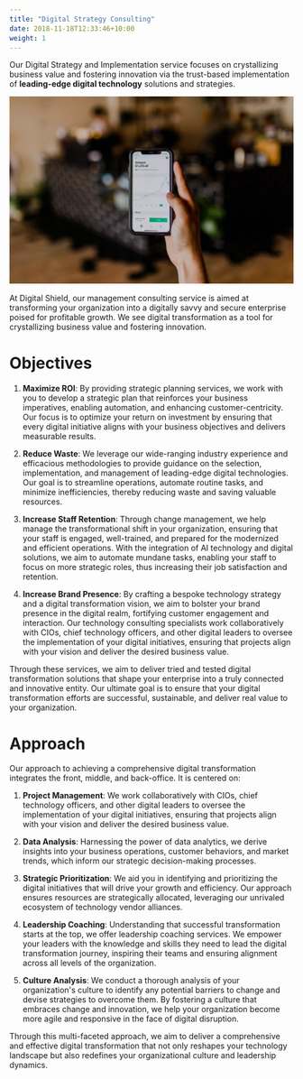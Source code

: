 ```yaml
---
title: "Digital Strategy Consulting"
date: 2018-11-18T12:33:46+10:00
weight: 1
---
```


Our Digital Strategy and Implementation service focuses on crystallizing business value and fostering innovation via the trust-based implementation of **leading-edge digital technology** solutions and strategies.

![Accounting Services](/images/austin-distel-nGc5RT2HmF0-unsplash.jpg)

At Digital Shield, our management consulting service is aimed at transforming your organization into a digitally savvy and secure enterprise poised for profitable growth. We see digital transformation as a tool for crystallizing business value and fostering innovation.

# Objectives

1. **Maximize ROI**: By providing strategic planning services, we work with you to develop a strategic plan that reinforces your business imperatives, enabling automation, and enhancing customer-centricity. Our focus is to optimize your return on investment by ensuring that every digital initiative aligns with your business objectives and delivers measurable results.

2. **Reduce Waste**: We leverage our wide-ranging industry experience and efficacious methodologies to provide guidance on the selection, implementation, and management of leading-edge digital technologies. Our goal is to streamline operations, automate routine tasks, and minimize inefficiencies, thereby reducing waste and saving valuable resources.

3. **Increase Staff Retention**: Through change management, we help manage the transformational shift in your organization, ensuring that your staff is engaged, well-trained, and prepared for the modernized and efficient operations. With the integration of AI technology and digital solutions, we aim to automate mundane tasks, enabling your staff to focus on more strategic roles, thus increasing their job satisfaction and retention.

4. **Increase Brand Presence**: By crafting a bespoke technology strategy and a digital transformation vision, we aim to bolster your brand presence in the digital realm, fortifying customer engagement and interaction. Our technology consulting specialists work collaboratively with CIOs, chief technology officers, and other digital leaders to oversee the implementation of your digital initiatives, ensuring that projects align with your vision and deliver the desired business value.

Through these services, we aim to deliver tried and tested digital transformation solutions that shape your enterprise into a truly connected and innovative entity. Our ultimate goal is to ensure that your digital transformation efforts are successful, sustainable, and deliver real value to your organization.

# Approach

Our approach to achieving a comprehensive digital transformation integrates the front, middle, and back-office. It is centered on:

1. **Project Management**: We work collaboratively with CIOs, chief technology officers, and other digital leaders to oversee the implementation of your digital initiatives, ensuring that projects align with your vision and deliver the desired business value.

2. **Data Analysis**: Harnessing the power of data analytics, we derive insights into your business operations, customer behaviors, and market trends, which inform our strategic decision-making processes.

3. **Strategic Prioritization**: We aid you in identifying and prioritizing the digital initiatives that will drive your growth and efficiency. Our approach ensures resources are strategically allocated, leveraging our unrivaled ecosystem of technology vendor alliances.

4. **Leadership Coaching**: Understanding that successful transformation starts at the top, we offer leadership coaching services. We empower your leaders with the knowledge and skills they need to lead the digital transformation journey, inspiring their teams and ensuring alignment across all levels of the organization.

5. **Culture Analysis**: We conduct a thorough analysis of your organization's culture to identify any potential barriers to change and devise strategies to overcome them. By fostering a culture that embraces change and innovation, we help your organization become more agile and responsive in the face of digital disruption.

Through this multi-faceted approach, we aim to deliver a comprehensive and effective digital transformation that not only reshapes your technology landscape but also redefines your organizational culture and leadership dynamics.